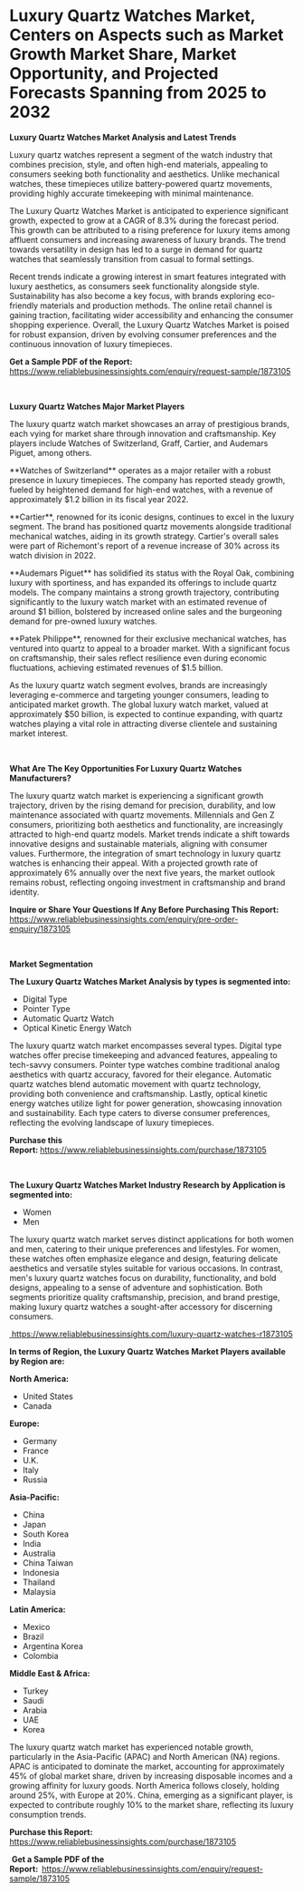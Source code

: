 <p><h1>Luxury Quartz Watches Market, Centers on Aspects such as Market Growth Market Share, Market Opportunity, and Projected Forecasts Spanning from 2025 to 2032</h1></p><p><strong>Luxury Quartz Watches Market Analysis and Latest Trends</strong></p>
<p><p>Luxury quartz watches represent a segment of the watch industry that combines precision, style, and often high-end materials, appealing to consumers seeking both functionality and aesthetics. Unlike mechanical watches, these timepieces utilize battery-powered quartz movements, providing highly accurate timekeeping with minimal maintenance.</p><p>The Luxury Quartz Watches Market is anticipated to experience significant growth, expected to grow at a CAGR of 8.3% during the forecast period. This growth can be attributed to a rising preference for luxury items among affluent consumers and increasing awareness of luxury brands. The trend towards versatility in design has led to a surge in demand for quartz watches that seamlessly transition from casual to formal settings.</p><p>Recent trends indicate a growing interest in smart features integrated with luxury aesthetics, as consumers seek functionality alongside style. Sustainability has also become a key focus, with brands exploring eco-friendly materials and production methods. The online retail channel is gaining traction, facilitating wider accessibility and enhancing the consumer shopping experience. Overall, the Luxury Quartz Watches Market is poised for robust expansion, driven by evolving consumer preferences and the continuous innovation of luxury timepieces.</p></p>
<p><strong>Get a Sample PDF of the Report:&nbsp;</strong> <a href="https://www.reliablebusinessinsights.com/enquiry/request-sample/1873105?utm_campaign=904&utm_medium=2&utm_source=Github&utm_content=ia&utm_term=15042025&utm_id=luxury-quartz-watches">https://www.reliablebusinessinsights.com/enquiry/request-sample/1873105</a></p>
<p>&nbsp;</p>
<p><strong>Luxury Quartz Watches Major Market Players</strong></p>
<p><p>The luxury quartz watch market showcases an array of prestigious brands, each vying for market share through innovation and craftsmanship. Key players include Watches of Switzerland, Graff, Cartier, and Audemars Piguet, among others. </p><p>**Watches of Switzerland** operates as a major retailer with a robust presence in luxury timepieces. The company has reported steady growth, fueled by heightened demand for high-end watches, with a revenue of approximately $1.2 billion in its fiscal year 2022.</p><p>**Cartier**, renowned for its iconic designs, continues to excel in the luxury segment. The brand has positioned quartz movements alongside traditional mechanical watches, aiding in its growth strategy. Cartier's overall sales were part of Richemont's report of a revenue increase of 30% across its watch division in 2022.</p><p>**Audemars Piguet** has solidified its status with the Royal Oak, combining luxury with sportiness, and has expanded its offerings to include quartz models. The company maintains a strong growth trajectory, contributing significantly to the luxury watch market with an estimated revenue of around $1 billion, bolstered by increased online sales and the burgeoning demand for pre-owned luxury watches.</p><p>**Patek Philippe**, renowned for their exclusive mechanical watches, has ventured into quartz to appeal to a broader market. With a significant focus on craftsmanship, their sales reflect resilience even during economic fluctuations, achieving estimated revenues of $1.5 billion.</p><p>As the luxury quartz watch segment evolves, brands are increasingly leveraging e-commerce and targeting younger consumers, leading to anticipated market growth. The global luxury watch market, valued at approximately $50 billion, is expected to continue expanding, with quartz watches playing a vital role in attracting diverse clientele and sustaining market interest.</p></p>
<p>&nbsp;</p>
<p><strong>What Are The Key Opportunities For Luxury Quartz Watches Manufacturers?</strong></p>
<p><p>The luxury quartz watch market is experiencing a significant growth trajectory, driven by the rising demand for precision, durability, and low maintenance associated with quartz movements. Millennials and Gen Z consumers, prioritizing both aesthetics and functionality, are increasingly attracted to high-end quartz models. Market trends indicate a shift towards innovative designs and sustainable materials, aligning with consumer values. Furthermore, the integration of smart technology in luxury quartz watches is enhancing their appeal. With a projected growth rate of approximately 6% annually over the next five years, the market outlook remains robust, reflecting ongoing investment in craftsmanship and brand identity.</p></p>
<p><strong>Inquire or Share Your Questions If Any Before Purchasing This Report:</strong> <a href="https://www.reliablebusinessinsights.com/enquiry/pre-order-enquiry/1873105?utm_campaign=904&utm_medium=2&utm_source=Github&utm_content=ia&utm_term=15042025&utm_id=luxury-quartz-watches">https://www.reliablebusinessinsights.com/enquiry/pre-order-enquiry/1873105</a></p>
<p>&nbsp;</p>
<p><strong>Market Segmentation</strong></p>
<p><strong>The Luxury Quartz Watches Market Analysis by types is segmented into:</strong></p>
<p><ul><li>Digital Type</li><li>Pointer Type</li><li>Automatic Quartz Watch</li><li>Optical Kinetic Energy Watch</li></ul></p>
<p><p>The luxury quartz watch market encompasses several types. Digital type watches offer precise timekeeping and advanced features, appealing to tech-savvy consumers. Pointer type watches combine traditional analog aesthetics with quartz accuracy, favored for their elegance. Automatic quartz watches blend automatic movement with quartz technology, providing both convenience and craftsmanship. Lastly, optical kinetic energy watches utilize light for power generation, showcasing innovation and sustainability. Each type caters to diverse consumer preferences, reflecting the evolving landscape of luxury timepieces.</p></p>
<p><strong>Purchase this Report:&nbsp;</strong><a href="https://www.reliablebusinessinsights.com/purchase/1873105?utm_campaign=904&utm_medium=2&utm_source=Github&utm_content=ia&utm_term=15042025&utm_id=luxury-quartz-watches">https://www.reliablebusinessinsights.com/purchase/1873105</a></p>
<p>&nbsp;</p>
<p><strong>The Luxury Quartz Watches Market Industry Research by Application is segmented into:</strong></p>
<p><ul><li>Women</li><li>Men</li></ul></p>
<p><p>The luxury quartz watch market serves distinct applications for both women and men, catering to their unique preferences and lifestyles. For women, these watches often emphasize elegance and design, featuring delicate aesthetics and versatile styles suitable for various occasions. In contrast, men's luxury quartz watches focus on durability, functionality, and bold designs, appealing to a sense of adventure and sophistication. Both segments prioritize quality craftsmanship, precision, and brand prestige, making luxury quartz watches a sought-after accessory for discerning consumers.</p></p>
<p><a href="https://www.reliablebusinessinsights.com/luxury-quartz-watches-r1873105?utm_campaign=904&utm_medium=2&utm_source=Github&utm_content=ia&utm_term=15042025&utm_id=luxury-quartz-watches">&nbsp;https://www.reliablebusinessinsights.com/luxury-quartz-watches-r1873105</a></p>
<p><strong>In terms of Region, the Luxury Quartz Watches Market Players available by Region are:</strong></p>
<p>
    <p> <strong> North America: </strong>
        <ul>
            <li>United States</li>
            <li>Canada</li>
        </ul>
        </p> 
    <p> <strong> Europe: </strong>
        <ul>
            <li>Germany</li>
            <li>France</li>
            <li>U.K.</li>
            <li>Italy</li>
            <li>Russia</li>
        </ul>
        </p> 
    <p> <strong> Asia-Pacific: </strong>
        <ul>
            <li>China</li>
            <li>Japan</li>
            <li>South Korea</li>
            <li>India</li>
            <li>Australia</li>
            <li>China Taiwan</li>
            <li>Indonesia</li>
            <li>Thailand</li>
            <li>Malaysia</li>
        </ul>
        </p> 
    <p> <strong> Latin America: </strong>
        <ul>
            <li>Mexico</li>
            <li>Brazil</li>
            <li>Argentina Korea</li>
            <li>Colombia</li>
        </ul>
        </p> 
    <p> <strong> Middle East & Africa: </strong>
        <ul>
            <li>Turkey</li>
            <li>Saudi</li>
            <li>Arabia</li>
            <li>UAE</li>
            <li>Korea</li>
        </ul>
    </p>
    </p>
<p><p>The luxury quartz watch market has experienced notable growth, particularly in the Asia-Pacific (APAC) and North American (NA) regions. APAC is anticipated to dominate the market, accounting for approximately 45% of global market share, driven by increasing disposable incomes and a growing affinity for luxury goods. North America follows closely, holding around 25%, with Europe at 20%. China, emerging as a significant player, is expected to contribute roughly 10% to the market share, reflecting its luxury consumption trends.</p></p>
<p><strong>Purchase this Report: </strong><a href="https://www.reliablebusinessinsights.com/purchase/1873105?utm_campaign=904&utm_medium=2&utm_source=Github&utm_content=ia&utm_term=15042025&utm_id=luxury-quartz-watches">https://www.reliablebusinessinsights.com/purchase/1873105</a></p>
<p>&nbsp;<strong>Get a Sample PDF of the Report:&nbsp;&nbsp;</strong><a href="https://www.reliablebusinessinsights.com/enquiry/request-sample/1873105?utm_campaign=904&utm_medium=2&utm_source=Github&utm_content=ia&utm_term=15042025&utm_id=luxury-quartz-watches">https://www.reliablebusinessinsights.com/enquiry/request-sample/1873105</a></p>
<p><strong></strong></p>
<p><p></p><p></p><p></p></p>